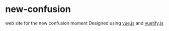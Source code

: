 # new-confusion
web site for the new confusion moment
Designed using <a href="https://vuejs.org">vue.js</a> and <a href=https://vuetifyjs.com/en/>vuetify.js</a>
